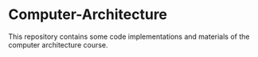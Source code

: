 # Computer-Architecture
This repository contains some code implementations and materials of the computer architecture course.
